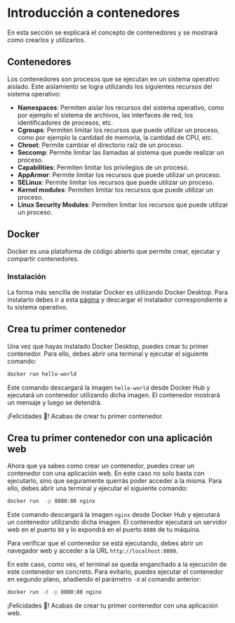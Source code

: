 # Introducción a contenedores

En esta sección se explicará el concepto de contenedores y se mostrará como crearlos y utilizarlos.

## Contenedores

Los contenedores son procesos que se ejecutan en un sistema operativo aislado. Este aislamiento se logra utilizando los siguientes recursos del sistema operativo:

- **Namespaces**: Permiten aislar los recursos del sistema operativo, como por ejemplo el sistema de archivos, las interfaces de red, los identificadores de procesos, etc.
- **Cgroups**: Permiten limitar los recursos que puede utilizar un proceso, como por ejemplo la cantidad de memoria, la cantidad de CPU, etc.
- **Chroot**: Permite cambiar el directorio raíz de un proceso.
- **Seccomp**: Permite limitar las llamadas al sistema que puede realizar un proceso.
- **Capabilities**: Permiten limitar los privilegios de un proceso.
- **AppArmor**: Permite limitar los recursos que puede utilizar un proceso.
- **SELinux**: Permite limitar los recursos que puede utilizar un proceso.
- **Kernel modules**: Permiten limitar los recursos que puede utilizar un proceso.
- **Linux Security Modules**: Permiten limitar los recursos que puede utilizar un proceso.

## Docker

Docker es una plataforma de código abierto que permite crear, ejecutar y compartir contenedores. 

### Instalación

La forma más sencilla de instalar Docker es utilizando Docker Desktop. Para instalarlo debes ir a esta [página](https://www.docker.com/products/docker-desktop/) y descargar el instalador correspondiente a tu sistema operativo.

## Crea tu primer contenedor

Una vez que hayas instalado Docker Desktop, puedes crear tu primer contenedor. Para ello, debes abrir una terminal y ejecutar el siguiente comando:

```bash
docker run hello-world
```

Este comando descargará la imagen `hello-world` desde Docker Hub y ejecutará un contenedor utilizando dicha imagen. El contenedor mostrará un mensaje y luego se detendrá.

¡Felicidades 🎉! Acabas de crear tu primer contenedor.

## Crea tu primer contenedor con una aplicación web

Ahora que ya sabes como crear un contenedor, puedes crear un contenedor con una aplicación web. En este caso no solo basta con ejecutarlo, sino que seguramente querrás poder acceder a la misma. Para ello, debes abrir una terminal y ejecutar el siguiente comando:

```bash
docker run  -p 8080:80 nginx
```

Este comando descargará la imagen `nginx` desde Docker Hub y ejecutará un contenedor utilizando dicha imagen. El contenedor ejecutará un servidor web en el puerto `80` y lo expondrá en el puerto `8080` de tu máquina.

Para verificar que el contenedor se está ejecutando, debes abrir un navegador web y acceder a la URL `http://localhost:8080`.

En este caso, como ves, el terminal se queda enganchado a la ejecución de este contenedor en concreto. Para evitarlo, puedes ejecutar el contenedor en segundo plano, añadiendo el parámetro `-d` al comando anterior:

```bash
docker run -d -p 8080:80 nginx
```

¡Felicidades 🎉! Acabas de crear tu primer contenedor con una aplicación web.